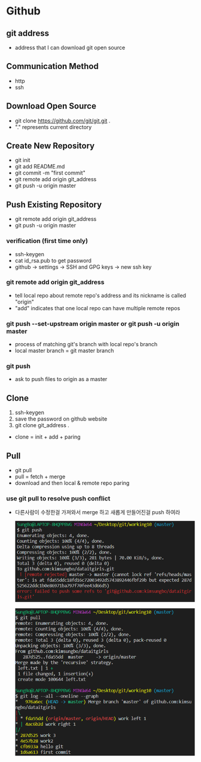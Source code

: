 # Github

## git address
* address that I can download git open source 

## Communication Method
* http
* ssh

## Download Open Source
* git clone https://github.com/git/git.git .
* "." represents current directory

## Create New Repository
* git init
* git add README.md
* git commit -m "first commit"
* git remote add origin git_address 
* git push -u origin master

## Push Existing Repository
* git remote add origin git_address
* git push -u origin master

### verification (first time only)
* ssh-keygen
* cat id_rsa.pub to get password
* github -> settings -> SSH and GPG keys -> new ssh key

### git remote add origin git_address
* tell local repo about remote repo's address and its nickname is called "origin"
* "add" indicates that one local repo can have multiple remote repos

### git push --set-upstream origin master or git push -u origin master
* process of matching git's branch with local repo's branch
* local master branch = git master branch

### git push
* ask to push files to origin as a master

## Clone

1. ssh-keygen
2. save the password on github website
3. git clone git_address .

* clone = init + add + paring

## Pull

* git pull
* pull = fetch + merge
* download and then local & remote repo paring

### use git pull to resolve push conflict

* 다른사람이 수정한걸 가져와서 merge 하고 새롭게 만들어진걸 push 하여라

    ![push conflict -> use pull](./git_push_conflict.png)

    ![push conflict -> use pull](./git_push_conflict_pull.png)